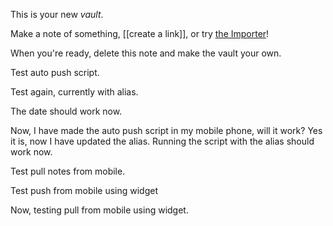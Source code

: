 This is your new *vault*.

Make a note of something, [[create a link]], or try [the Importer](https://help.obsidian.md/Plugins/Importer)!

When you're ready, delete this note and make the vault your own.

Test auto push script.

Test again, currently with alias.

The date should work now.

Now, I have made the auto push script in my mobile phone, will it work? Yes it is, now I have updated the alias. Running the script with the alias should work now.

Test pull notes from mobile.

Test push from mobile using widget

Now, testing pull from mobile using widget.
